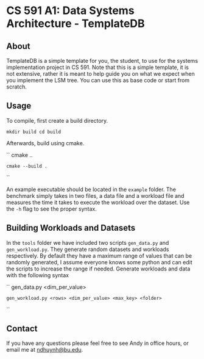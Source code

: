 # CS 591 A1: Data Systems Architecture - TemplateDB


## About

TemplateDB is a simple template for you, the student, to use for the systems
implementation project in CS 591. Note that this is a simple template, it is
not extensive, rather it is meant to help guide you on what we expect when you
implement the LSM tree. You can use this as base code or start from scratch.


## Usage

To compile, first create a build directory.


``
    mkdir build
    cd build
``

Afterwards, build using cmake.


``
    cmake ..

    cmake --build .
``

An example executable should be located in the `example` folder. The benchmark
simply takes in two files, a data file and a workload file and measures the
time it takes to execute the workload over the dataset. Use the `-h` flag to
see the proper syntax.


## Building Workloads and Datasets

In the `tools` folder we have included two scripts `gen_data.py` and 
`gen_workload.py`. They generate random datasets and workloads respectively.
By default they have a maximum range of values that can be randomly generated,
I assume everyone knows some python and can edit the scripts to increase the 
range if needed. Generate workloads and data with the following syntax

``
    gen_data.py <rows> <dim_per_value> <folder>

    gen_workload.py <rows> <dim_per_value> <max_key> <folder>
``


## Contact

If you have any questions please feel free to see Andy in office hours, or 
email me at ndhuynh@bu.edu. 
